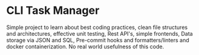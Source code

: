 # CLI Task Manager

Simple project to learn about best coding practices, clean file structures and architectures, effective unit testing, Rest API's, simple frontends, Data storage via JSON and SQL, Pre-commit hooks and formatters/linters and docker containerization. No real world usefulness of this code.